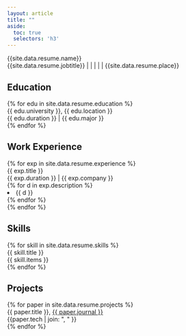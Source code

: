 ```yaml
---
layout: article
title: ""
aside:
  toc: true
  selectors: 'h3'
---
```

<div class="resume-section-content">
  <div class="resume-block">
      <div class="resume-title">
        {{site.data.resume.name}}
      </div>
      <div class="resume-sub-title">
      <a href="_target_"><i class="fa fa-briefcase"></i></a> {{site.data.resume.jobtitle}} | 
      <a href="{{site.data.resume.linkedin}}"><i class="fab fa-linkedin-in"></i></a> | 
      <a href="{{site.data.resume.link}}"><i class="fas fa-globe"></i></a> | 
      <a href="{{site.data.resume.github}}"><i class="fab fa-github"></i></a> | 
      <a href="{{site.data.resume.scholar}}"><i class="fas fa-flask"></i></a> |
      <a><i class="fas fa-map-marker-alt"></i></a> {{site.data.resume.place}}
      </div>
  </div>
</div>

## Education
<div class="resume-section-content">
    {% for edu in site.data.resume.education %}
    <div class="resume-block">
      <div class="resume-block-title">
        <i class="fas fa-university"></i> {{ edu.university }}, {{ edu.location }}
      </div>
      <div class="resume-block-subtitle">
        <i class="far fa-calendar-alt"></i> {{ edu.duration }} | <i class="fas fa-user-graduate"></i> {{ edu.major }}
      </div>
    </div>
    {% endfor %}
</div>

## Work Experience
<div class="resume-section-content">
  {% for exp in site.data.resume.experience %}
  <div class="resume-block">
    <div class="resume-block-title">
      {{ exp.title }}
    </div>
    <div class="resume-block-subtitle">
      <i class="far fa-calendar-alt"></i> {{ exp.duration }} | <a href="{{exp.link}}"><i class="far fa-building"></i></a> {{ exp.company }}
    </div>
    <div class="resume-list-content">
      {% for d in exp.description %}
      <li> {{ d }} </li>
      {% endfor %}
    </div>
  </div>
  {% endfor %}
  </div>

## Skills
<div class="resume-section-content">
  {% for skill in site.data.resume.skills %}
  <div class="resume-block">
    <div class="resume-block-title">
      <i class="fas fa-wrench"></i> {{ skill.title }}
    </div>
    <div class="resume-block-content">
      {{ skill.items }}
    </div>
  </div>
  {% endfor %}
  </div>

## Projects
<div class="resume-section-content">
  {% for paper in site.data.resume.projects %}
    <div class="paper-block-title">
      <i class="fas fa-book"></i> {{ paper.title }}, <a href="{{paper.link}}">{{ paper.journal }}</a>
    </div>
    <div class="paper-block-subtitle">
        {{paper.tech | join: ", " }}
    </div>
  {% endfor %}
</div>
